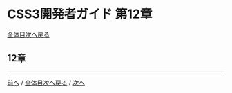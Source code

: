 # CSS3開発者ガイド 第12章
[全体目次へ戻る](index.md)

## 12章

***

[前へ](c11.md) /
[全体目次へ戻る](index.md) /
[次へ](c13.md)
